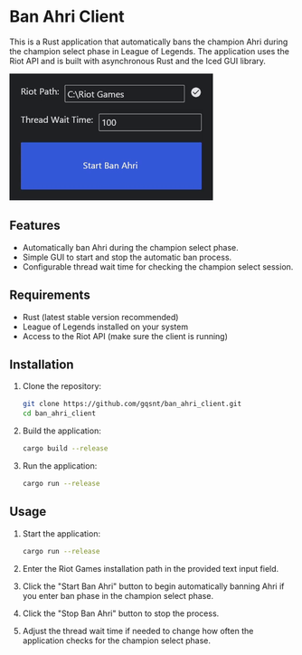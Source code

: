 # Ban Ahri Client

This is a Rust application that automatically bans the champion Ahri during the champion select phase in League of Legends. The application uses the Riot API and is built with asynchronous Rust and the Iced GUI library.


![Alt text](images/ban_ahri_client.gif)

## Features

- Automatically ban Ahri during the champion select phase.
- Simple GUI to start and stop the automatic ban process.
- Configurable thread wait time for checking the champion select session.

## Requirements

- Rust (latest stable version recommended)
- League of Legends installed on your system
- Access to the Riot API (make sure the client is running)

## Installation

1. Clone the repository:

    ```sh
    git clone https://github.com/gqsnt/ban_ahri_client.git
    cd ban_ahri_client
    ```

2. Build the application:

    ```sh
    cargo build --release
    ```

3. Run the application:

    ```sh
    cargo run --release
    ```

## Usage

1. Start the application:

    ```sh
    cargo run --release
    ```

2. Enter the Riot Games installation path in the provided text input field.

3. Click the "Start Ban Ahri" button to begin automatically banning Ahri if you enter ban phase in the champion select phase.

4. Click the "Stop Ban Ahri" button to stop the process.

5. Adjust the thread wait time if needed to change how often the application checks for the champion select phase.



